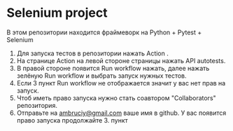 # Selenium project
В этом репозитории находится фраймеворк на Python + Pytest + Selenium
1. Для запуска тестов в репозитории нажать Action .
2. На странице Action на левой стороне страницы нажать API autotests.
3. В правой стороне появится Run workflow нажать, далее нажать зелёную Run workflow и выбрать запуск нужных тестов.
4. Если 3 пункт Run workflow не отображается значит у вас нет прав на запуск.
5. Чтоб иметь право запуска нужно стать соавтором "Collaborators" репозитория.
6. Отправьте на ambruciy@gmail.com ваше имя в github. У вас появится право запуска продолжайте 3. пункт